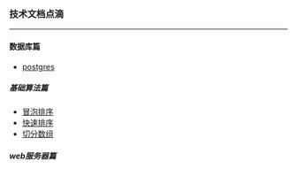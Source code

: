 ### 技术文档点滴
*** 


#### 数据库篇

- [postgres](dbserver/postgres/)


##### 基础算法篇

- [冒泡排序](blob/master/algorithm/bubble_sort.py)
- [快速排序](blob/master/algorithm/quick_sort.py)
- [切分数组](blob/master/algorithm/split_list.py)


##### web服务器篇
